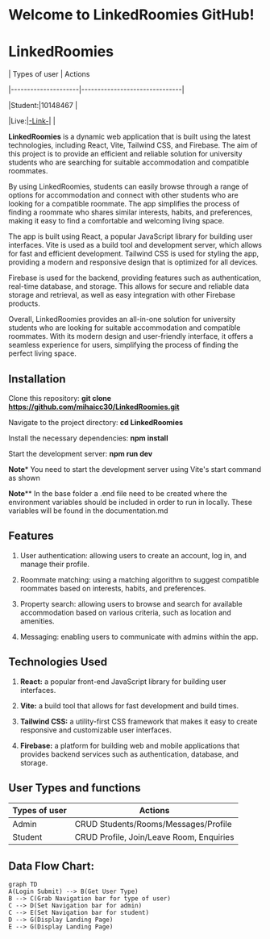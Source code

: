 
# Welcome to LinkedRoomies GitHub!

  
  

# LinkedRoomies

  

| Types of user | Actions

|---------------------|-------------------------------|

|Student:|10148467 |

|Live:|[-Link-](https://linkroomie.web.app)| |

  

**LinkedRoomies** is a dynamic web application that is built using the latest technologies, including React, Vite, Tailwind CSS, and Firebase. The aim of this project is to provide an efficient and reliable solution for university students who are searching for suitable accommodation and compatible roommates.

  

By using LinkedRoomies, students can easily browse through a range of options for accommodation and connect with other students who are looking for a compatible roommate. The app simplifies the process of finding a roommate who shares similar interests, habits, and preferences, making it easy to find a comfortable and welcoming living space.

  

The app is built using React, a popular JavaScript library for building user interfaces. Vite is used as a build tool and development server, which allows for fast and efficient development. Tailwind CSS is used for styling the app, providing a modern and responsive design that is optimized for all devices.

  

Firebase is used for the backend, providing features such as authentication, real-time database, and storage. This allows for secure and reliable data storage and retrieval, as well as easy integration with other Firebase products.

  

Overall, LinkedRoomies provides an all-in-one solution for university students who are looking for suitable accommodation and compatible roommates. With its modern design and user-friendly interface, it offers a seamless experience for users, simplifying the process of finding the perfect living space.

  

## Installation

  

Clone this repository: **git clone https://github.com/mihaicc30/LinkedRoomies.git**

  

Navigate to the project directory: **cd LinkedRoomies**

  

Install the necessary dependencies: **npm install**

  

Start the development server: **npm run dev**

  

**Note***
You need to start the development server using Vite's start command as shown

**Note****
In the base folder a .end file need to be created where the environment variables should be included in order to run in locally. These variables will be found in the documentation.md

  

## Features

1. User authentication: allowing users to create an account, log in, and manage their profile.

2. Roommate matching: using a matching algorithm to suggest compatible roommates based on interests, habits, and preferences.

3. Property search: allowing users to browse and search for available accommodation based on various criteria, such as location and amenities.

4. Messaging: enabling users to communicate with admins within the app.

  

## Technologies Used

  

1.  **React:** a popular front-end JavaScript library for building user interfaces.

2.  **Vite:** a build tool that allows for fast development and build times.

3.  **Tailwind CSS:** a utility-first CSS framework that makes it easy to create responsive and customizable user interfaces.

4.  **Firebase:** a platform for building web and mobile applications that provides backend services such as authentication, database, and storage.

  

## User Types and functions

  

| Types of user | Actions
|---------------------|-------------------------------|
|Admin |CRUD Students/Rooms/Messages/Profile |
|Student |CRUD Profile, Join/Leave Room, Enquiries |

  
  

## Data Flow Chart:

  

```mermaid
graph TD
A(Login Submit) --> B(Get User Type)
B --> C(Grab Navigation bar for type of user)
C --> D(Set Navigation bar for admin)
C --> E(Set Navigation bar for student)
D --> G(Display Landing Page)
E --> G(Display Landing Page)
```
